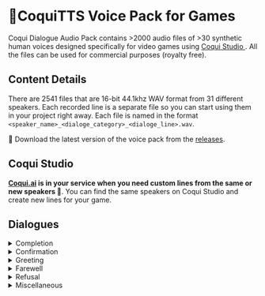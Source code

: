 # 🐸CoquiTTS Voice Pack for Games
Coqui Dialogue Audio Pack contains >2000 audio files of >30 synthetic human voices designed specifically for video games using [Coqui Studio ](https://coqui.ai/). All the files can be used for commercial purposes (royalty free).

## Content Details
There are 2541 files that are 16-bit 44.1khz WAV format from 31 different speakers. Each recorded line is a separate file so you can start using them in your project right away. Each file is named in the format `<speaker_name>_<dialoge_category>_<dialoge_line>.wav`. 

💾 Download the latest version of the voice pack from the [releases](https://github.com/coqui-ai/coqui-voice-pack/releases/tag/v1).

## Coqui Studio
**[Coqui.ai](https://coqui.ai/) is in your service when you need custom lines from the same or new speakers 🚀**. You can find the same speakers on Coqui Studio and create new lines for your game. 
## Dialogues 

<details>
<summary> Completion </summary>

    - "All done!"
    - "That's it!"
    - "Finished!"
    - "Ready!"
    - "Building ready!"
    - "Done!"
    - "Unit ready!"
    - "Crafting complete!"
    - "Objective complete!"
    - "Construction complete!"
    - "Finished growing!"

</details>

<details>
<summary> Confirmation </summary>

    - "Yes."
    - "Affirmative."
    - "Roger that."
    - "Copy that."
    - "Confirmed."
    - "Acknowledged."
    - "Understood."
    - "Got it."
    - "Gotcha."
    - "Alright."
    - "Alrighty."
    - "Okay."
    - "Definitely."
    - "Certainly."
    - "Sure."
    - "On it."
    - "On my way."
    - "You got it!"
    - "Great!"
    - "Let's go!

</details>

<details>
<summary> Greeting </summary>

    - "Hello."
    - "Hi"
    - "Greetings."
    - "Hey."
    - "What's up?"
    - "How's it going."
    - "How are you?"
    - "Yo."
    - "Welcome."

</details>

<details>
<summary> Farewell </summary>

    - "Goodbye."
    - "See you later."
    - "See ya."
    - "Bye."
    - "See you."
    - "Later."
    - "Adios."
    - "Take care."
    - "Farewell."
    - "Good luck."
    - "So long."

</details>

<details>
<summary> Refusal </summary>

    - "No."
    - "Nope."
    - "Negative."
    - "Sorry."
    - "No way."
    - "Can't do that."
    - "Not a chance."
    - "Not for me."
    - "Nah."
    - "Not happening."
    - "Never.

</details>

<details>
<summary> Miscellaneous </summary>

    - "Game over!"
    - "Hmm..."
    - "Huh?"
    - "What?"
    - "Wow!"
    - "Low on health"
    - "We're under attack!"
    - "Enemy spotted!"
    - "Get ready!"
    - "Incoming!"
    - "Incoming enemy!"
    - "New high score!"
    - "New record!"
    - "New personal best!"
    - "New best time!
    
</details>
